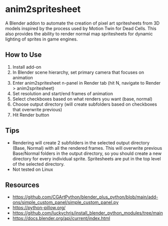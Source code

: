 # anim2spritesheet
 
A Blender addon to automate the creation of pixel art spritesheets from 3D models inspired by the process used by Motion Twin for Dead Cells. 
This also provides the ability to render normal map spritesheets for dynamic lighting of sprites in game engines. 

## How to Use
1. Install add-on
2. In Blender scene hierarchy, set primary camera that focuses on animation
3. Enter anim2spritesheet n-panel in Render tab (hit N, navigate to Render > anim2spritesheet) 
4. Set resolution and start/end frames of animation
5. Select checkboxes based on what renders you want (base, normal)
6. Choose output directory (will create subfolders based on checkboxes that overwrite previous)
7. Hit Render button

## Tips
* Rendering will create 2 subfolders in the selected output directory (Base, Normal) with all the rendered frames. This will overwrite previous Base/Normal folders in the output directory, so you should create a new directory for every individual sprite. Spritesheets are put in the top level of the selected directory. 
* Not tested on Linux 

## Resources
* https://github.com/CGArtPython/blender_plus_python/blob/main/add-ons/simple_custom_panel/simple_custom_panel.py
* https://python-pillow.org/
* https://github.com/luckychris/install_blender_python_modules/tree/main
* https://docs.blender.org/api/current/index.html
